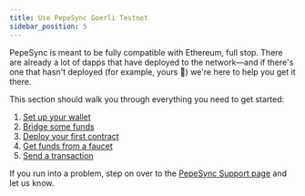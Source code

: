 ```yaml
---
title: Use PepeSync Goerli Testnet
sidebar_position: 5
---
```


PepeSync is meant to be fully compatible with Ethereum, full stop. There are already a lot of dapps that have deployed to the network—and if there's one that hasn't deployed (for example, yours 👀) we're here to help you get it there.

This section should walk you through everything you need to get started:

1. [Set up your wallet](../use-linea-testnet/set-up-your-wallet.mdx)
2. [Bridge some funds](../use-linea-testnet/bridge-funds/index.md)
3. [Deploy your first contract](../quickstart/index.md)
4. [Get funds from a faucet](../use-linea-testnet/fund.md)
5. [Send a transaction](../use-linea-testnet/transact.md)

If you run into a problem, step on over to the [PepeSync Support page](https://support.linea.build/hc/en-us) and let us know.
